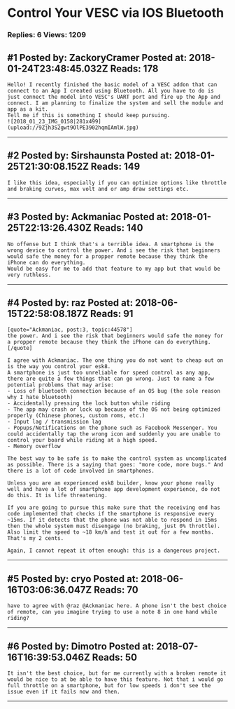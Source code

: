 # Control Your VESC via IOS Bluetooth

### Replies: 6 Views: 1209

## \#1 Posted by: ZackoryCramer Posted at: 2018-01-24T23:48:45.032Z Reads: 178

```
Hello! I recently finished the basic model of a VESC addon that can connect to an App I created using Bluetooth. All you have to do is just connect the model into VESC's UART port and fire up the App and connect. I am planning to finalize the system and sell the module and app as a kit.
Tell me if this is something I should keep pursuing.
![2018_01_23_IMG_0158|281x499](upload://9Zjh3S2gwt9OlPE3902hqmIAmlW.jpg)
```

---
## \#2 Posted by: Sirshaunsta Posted at: 2018-01-25T21:30:08.152Z Reads: 149

```
I like this idea, especially if you can optimize options like throttle and braking curves, max volt and or amp draw settings etc.
```

---
## \#3 Posted by: Ackmaniac Posted at: 2018-01-25T22:13:26.430Z Reads: 140

```
No offense but I think that's a terrible idea. A smartphone is the wrong device to control the power. And i see the risk that beginners would safe the money for a propper remote because they think the iPhone can do everything.
Would be easy for me to add that feature to my app but that would be very ruthless.
```

---
## \#4 Posted by: raz Posted at: 2018-06-15T22:58:08.187Z Reads: 91

```
[quote="Ackmaniac, post:3, topic:44578"]
the power. And i see the risk that beginners would safe the money for a propper remote because they think the iPhone can do everything.
[/quote]

I agree with Ackmaniac. The one thing you do not want to cheap out on is the way you control your esk8.
A smartphone is just too unreliable for speed control as any app, there are quite a few things that can go wrong. Just to name a few potential problems that may arise:
- Loss of bluetooth connection because of an OS bug (the sole reason why I hate bluetooth)
- Accidentally pressing the lock button while riding
- The app may crash or lock up because of the OS not being optimized properly (Chinese phones, custom roms, etc.)
- Input lag / transmission lag
- Popups/Notifications on the phone such as Facebook Messenger. You could accidentally tap the wrong icon and suddenly you are unable to control your board while riding at a high speed.
- Memory overflow

The best way to be safe is to make the control system as uncomplicated as possible. There is a saying that goes: "more code, more bugs." And there is a lot of code involved in smartphones.

Unless you are an experienced esk8 builder, know your phone really well and have a lot of smartphone app development experience, do not do this. It is life threatening.

If you are going to pursue this make sure that the receiving end has code implemented that checks if the smartphone is responsive every ~15ms. If it detects that the phone was not able to respond in 15ms then the whole system must disengage (no braking, just 0% throttle).  Also limit the speed to ~18 km/h and test it out for a few months. That's my 2 cents.

Again, I cannot repeat it often enough: this is a dangerous project.
```

---
## \#5 Posted by: cryo Posted at: 2018-06-16T03:06:36.047Z Reads: 70

```
have to agree with @raz @Ackmaniac here. A phone isn't the best choice of remote, can you imagine trying to use a note 8 in one hand while riding?
```

---
## \#6 Posted by: Dimotro Posted at: 2018-07-16T16:39:53.046Z Reads: 50

```
It isn't the best choice, but for me currently with a broken remote it would be nice to at be able to have this feature. Not that i would go full throttle on a smartphone, but for low speeds i don't see the issue even if it fails now and then.
```

---
